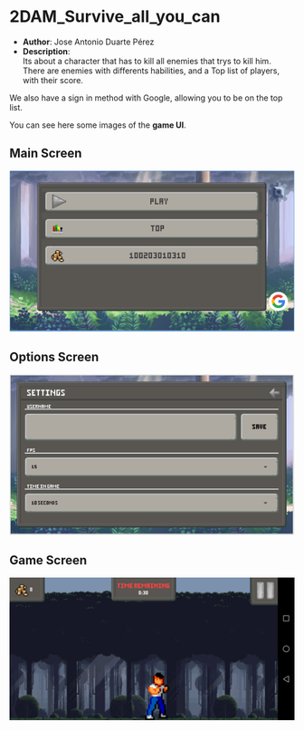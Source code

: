 # 2DAM_Survive_all_you_can
- **Author**: Jose Antonio Duarte Pérez
- **Description**: <br/>
Its about a character that has to kill all enemies that trys to kill him. 
There are enemies with differents habilities, and a Top list of players, with their score.

We also have a sign in method with Google, allowing you to be on the top list.

You can see here some images of the **game UI**.

## Main Screen
![Main Screen](https://github.com/DainWs/2DAM_Survive_all_you_can/blob/master/documentation/MainScreen.png?raw=true)

## Options Screen
![Options Screen](https://github.com/DainWs/2DAM_Survive_all_you_can/blob/master/documentation/OptionSreen.png?raw=true)

## Game Screen
![Game Screen](https://github.com/DainWs/2DAM_Survive_all_you_can/blob/master/documentation/GameScreen.png?raw=true)
